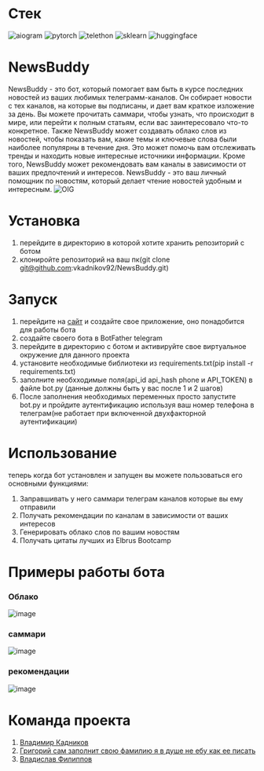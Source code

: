 # Стек
![aiogram](https://img.shields.io/badge/aiogram-Used-blue)
![pytorch](https://img.shields.io/badge/pytorch-Used-yellow)
![telethon](https://img.shields.io/badge/telethon-Used-green)
![sklearn](https://img.shields.io/badge/sklearn-Used-orange)
![huggingface](https://img.shields.io/badge/huggingface-Used-purple)
# NewsBuddy
NewsBuddy - это бот, который помогает вам быть в курсе последних новостей из ваших любимых телеграмм-каналов. Он собирает новости с тех каналов, на которые вы подписаны, и дает вам краткое изложение за день. Вы можете прочитать саммари, чтобы узнать, что происходит в мире, или перейти к полным статьям, если вас заинтересовало что-то конкретное. Также NewsBuddy может создавать облако слов из новостей, чтобы показать вам, какие темы и ключевые слова были наиболее популярны в течение дня. Это может помочь вам отслеживать тренды и находить новые интересные источники информации. Кроме того, NewsBuddy может рекомендовать вам каналы в зависимости от ваших предпочтений и интересов. NewsBuddy - это ваш личный помощник по новостям, который делает чтение новостей удобным и интересным.
![OIG](https://github.com/vkadnikov92/NewsBuddy/assets/115892397/6b436e33-d153-4e3d-bf9f-7fd06f93adbe)

# Установка 
1. перейдите в директорию в которой хотите хранить репозиторий с ботом
2. клониройте репозиторий на ваш пк(git clone git@github.com:vkadnikov92/NewsBuddy.git)
# Запуск 
1. перейдите на [сайт](https://my.telegram.org/auth) и создайте свое приложение, оно понадобится для работы бота
2. создайте своего бота в BotFather telegram 
3. перейдите в директорию с ботом и активируйте свое виртуальное окружение для данного проекта
4. установите необходимые библиотеки из requirements.txt(pip install -r requirements.txt)
5. заполните необхходимые поля(api_id api_hash phone и API_TOKEN) в файле bot.py (данные должны быть у вас после 1 и 2 шагов)
6. После заполнения необходимых переменных просто запустите bot.py и пройдите аутентификацию используя ваш номер телефона в телеграм(не работает при включенной двухфакторной аутентификации)
# Использование 
теперь когда бот установлен и запущен вы можете пользоваться его основными функциями:
1. Заправшивать у него саммари телеграм каналов которые вы ему отправили
2. Получать рекомендации по каналам в зависимости от ваших интересов
3. Генерировать облако слов по вашим новостям
4. Получать цитаты лучших из Elbrus Bootcamp
# Примеры работы бота 
### Облако

![image](https://github.com/vkadnikov92/NewsBuddy/assets/115892397/5b969616-7a31-4d38-88b6-da85f4291f0e)

### саммари
![image](https://github.com/vkadnikov92/NewsBuddy/assets/115892397/d258e1ab-86e0-451f-8afe-8ef76cbbabca)

### рекомендации

![image](https://github.com/vkadnikov92/NewsBuddy/assets/115892397/a4e381a0-970a-4189-9557-ec28031c8fef)
# Команда проекта
1. [Владимир Кадников](https://github.com/vkadnikov92)
2. [Григорий сам заполнит свою фамилию я в душе не ебу как ее писать](https://github.com/Rzhischev)
3. [Владислав Филиппов](https://github.com/Vlad1slawoo)
